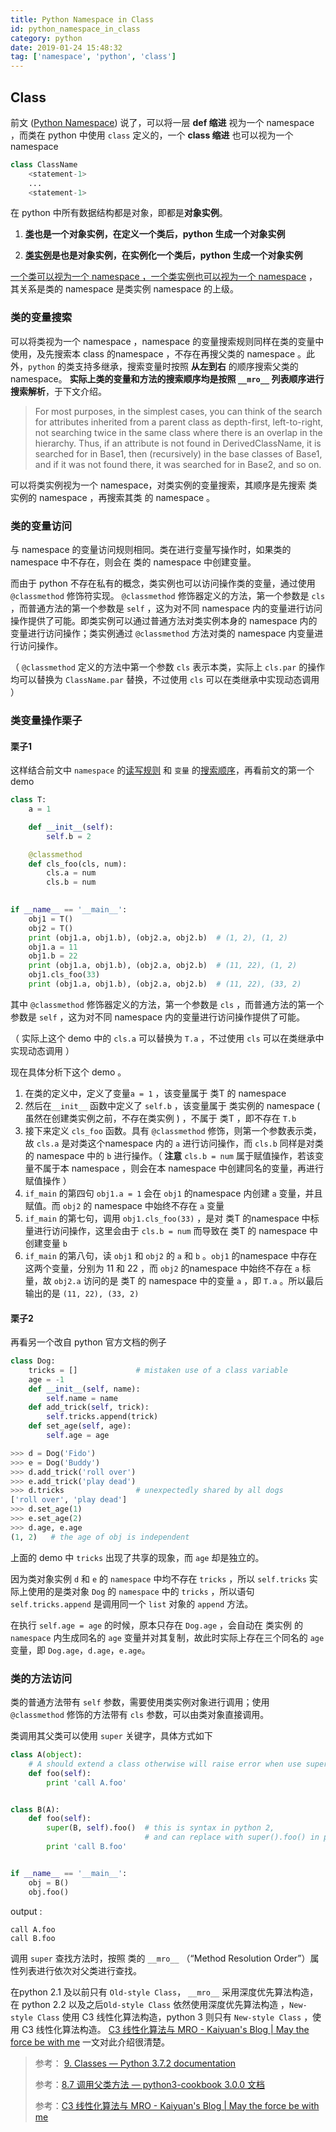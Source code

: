 ```yaml
---
title: Python Namespace in Class
id: python_namespace_in_class
category: python
date: 2019-01-24 15:48:32
tag: ['namespace', 'python', 'class']
---
```




## Class

前文 ([Python Namespace](/python/python_namespace)) 说了，可以将一层 **def 缩进** 视为一个 namespace ，而类在 python 中使用 `class` 定义的，一个 **class 缩进** 也可以视为一个 namespace

```python
class ClassName
    <statement-1>
    ...
    <statement-1>
```



在 python 中所有数据结构都是对象，即都是**对象实例**。

1. **<u>类</u>**也是一个对象实例，在定义一个类后，python 生成一个**对象实例**

2. **<u>类实例</u>**是也是对象实例，在实例化一个类后，python 生成一个**对象实例**

<u>一个类可以视为一个 namespace ，一个类实例也可以视为一个 namespace</u> ，其关系是类的 namespace 是类实例 namespace 的上级。

<!-- more --->

### 类的变量搜索

可以将类视为一个 namespace ，namespace 的变量搜索规则同样在类的变量中使用，及先搜索本 class 的namespace ，不存在再搜父类的 namespace 。此外，`python` 的类支持多继承，搜索变量时按照 **从左到右** 的顺序搜索父类的namespace。 **实际上类的变量和方法的搜索顺序均是按照 `__mro__` 列表顺序进行搜索解析**，于下文介绍。

> For most purposes, in the simplest cases, you can think of the search for attributes inherited from a parent class as depth-first, left-to-right, not searching twice in the same class where there is an overlap in the hierarchy. Thus, if an attribute is not found in DerivedClassName, it is searched for in Base1, then (recursively) in the base classes of Base1, and if it was not found there, it was searched for in Base2, and so on.



可以将类实例视为一个 namespace，对类实例的变量搜索，其顺序是先搜索 类实例的 namespace ，再搜索其类 的 namespace 。



### 类的变量访问	

与 namespace 的变量访问规则相同。类在进行变量写操作时，如果类的 namespace 中不存在，则会在 类的 namespace 中创建变量。

而由于 python 不存在私有的概念，类实例也可以访问操作类的变量，通过使用 `@classmethod` 修饰符实现。 `@classmethod` 修饰器定义的方法，第一个参数是 `cls` ，而普通方法的第一个参数是 `self` ，这为对不同 namespace 内的变量进行访问操作提供了可能。即类实例可以通过普通方法对类实例本身的 namespace 内的变量进行访问操作；类实例通过 `@classmethod` 方法对类的 namespace 内变量进行访问操作。

（ `@classmethod` 定义的方法中第一个参数 `cls` 表示本类，实际上 `cls.par` 的操作均可以替换为 `ClassName.par` 替换，不过使用 `cls` 可以在类继承中实现动态调用 ）



### 类变量操作栗子

#### 栗子1

这样结合前文中 `namespace` 的<u>读写规则</u> 和 `变量` 的<u>搜索顺序</u>，再看前文的第一个 demo

```python
class T:
    a = 1

    def __init__(self):
        self.b = 2

    @classmethod
    def cls_foo(cls, num):
        cls.a = num
        cls.b = num

        
if __name__ == '__main__':
    obj1 = T()
    obj2 = T()
    print (obj1.a, obj1.b), (obj2.a, obj2.b)  # (1, 2), (1, 2)
    obj1.a = 11
    obj1.b = 22
    print (obj1.a, obj1.b), (obj2.a, obj2.b)  # (11, 22), (1, 2)
    obj1.cls_foo(33)
    print (obj1.a, obj1.b), (obj2.a, obj2.b)  # (11, 22), (33, 2)
```

其中 `@classmethod` 修饰器定义的方法，第一个参数是 `cls` ，而普通方法的第一个参数是 `self` ，这为对不同 namespace 内的变量进行访问操作提供了可能。

（ 实际上这个 demo 中的 `cls.a` 可以替换为 `T.a` ，不过使用 `cls` 可以在类继承中实现动态调用 ）

现在具体分析下这个 demo 。

1. 在类的定义中，定义了变量`a = 1` ，该变量属于 类T 的 namespace 
2. 然后在`__init__` 函数中定义了 `self.b` ，该变量属于 类实例的 namespace ( 虽然在创建类实例之前，不存在类实例 ) ，不属于 类T ，即不存在 `T.b` 
3. 接下来定义 `cls_foo` 函数。具有 `@classmethod` 修饰，则第一个参数表示类，故 `cls.a` 是对类这个namespace 内的 `a` 进行访问操作，而 `cls.b` 同样是对类的 namespace 中的 `b` 进行操作。（ **注意** `cls.b = num` 属于赋值操作，若该变量不属于本 namespace ，则会在本 namespace 中创建同名的变量，再进行赋值操作 ）
4. `if_main` 的第四句 `obj1.a = 1` 会在 `obj1` 的namespace 内创建 `a` 变量，并且赋值。而 `obj2` 的 namespace 中始终不存在 `a` 变量
5. `if_main` 的第七句，调用 `obj1.cls_foo(33)` ，是对 类T 的namespace 中标量进行访问操作，这里会由于  `cls.b = num` 而导致在 类T 的 namespace 中创建变量 `b` 
6. `if_main` 的第八句，读 `obj1` 和 `obj2` 的 `a` 和 `b` 。`obj1` 的namespace 中存在这两个变量，分别为 11 和 22 ，而 `obj2` 的namespace 中始终不存在 `a` 标量，故 `obj2.a` 访问的是 类T 的 namespace 中的变量 `a` ，即 `T.a` 。所以最后输出的是 `(11, 22), (33, 2)` 



#### 栗子2

再看另一个改自 python 官方文档的例子

```python 
class Dog:
    tricks = []             # mistaken use of a class variable
    age = -1
    def __init__(self, name):
        self.name = name
    def add_trick(self, trick):
        self.tricks.append(trick)
    def set_age(self, age):
        self.age = age

>>> d = Dog('Fido')
>>> e = Dog('Buddy')
>>> d.add_trick('roll over')
>>> e.add_trick('play dead')
>>> d.tricks                # unexpectedly shared by all dogs
['roll over', 'play dead']
>>> d.set_age(1)
>>> e.set_age(2)
>>> d.age, e.age
(1, 2)   # the age of obj is independent
```

上面的 demo 中 `tricks` 出现了共享的现象，而 `age` 却是独立的。

因为类对象实例 `d` 和 `e` 的 `namespace` 中均不存在 `tricks` ，所以 `self.tricks` 实际上使用的是类对象 `Dog` 的 `namespace` 中的 `tricks` ，所以语句 `self.tricks.append` 是调用同一个 `list` 对象的 `append` 方法。

在执行 `self.age = age` 的时候，原本只存在 `Dog.age` ，会自动在 类实例 的 `namespace` 内生成同名的 `age` 变量并对其复制，故此时实际上存在三个同名的 `age` 变量，即 `Dog.age`，`d.age`，`e.age`。



### 类的方法访问

类的普通方法带有 `self` 参数，需要使用类实例对象进行调用；使用 `@classmethod` 修饰的方法带有 `cls` 参数，可以由类对象直接调用。

类调用其父类可以使用 `super` 关键字，具体方式如下

```python 
class A(object):  
    # A should extend a class otherwise will raise error when use super
    def foo(self):
        print 'call A.foo'


class B(A):
    def foo(self):
        super(B, self).foo()  # this is syntax in python 2,
                              # and can replace with super().foo() in python 3
        print 'call B.foo'


if __name__ == '__main__':
    obj = B()
    obj.foo()
```

output : 

```
call A.foo
call B.foo
```

调用 `super` 查找方法时，按照 类的 `__mro__` （“Method Resolution Order”）属性列表进行依次对父类进行查找。

在python 2.1 及以前只有 `Old-style Class`， `__mro__` 采用深度优先算法构造，在 python 2.2 以及之后`Old-style Class` 依然使用深度优先算法构造 ，`New-style Class` 使用 C3 线性化算法构造，python 3 则只有 `New-style Class` ，使用 C3 线性化算法构造。 [C3 线性化算法与 MRO - Kaiyuan's Blog | May the force be with me](http://kaiyuan.me/2016/04/27/C3_linearization/) 一文对此介绍很清楚。





> 参考： [9. Classes — Python 3.7.2 documentation](https://docs.python.org/3/tutorial/classes.html)
>
> 参考：[8.7 调用父类方法 — python3-cookbook 3.0.0 文档](https://python3-cookbook.readthedocs.io/zh_CN/latest/c08/p07_calling_method_on_parent_class.html)
>
> 参考：[C3 线性化算法与 MRO - Kaiyuan's Blog | May the force be with me](http://kaiyuan.me/2016/04/27/C3_linearization/)
